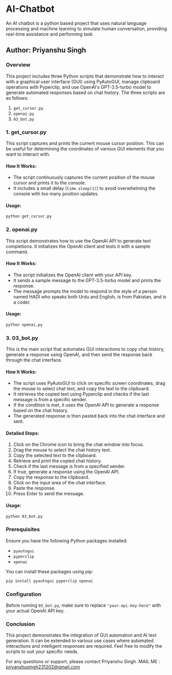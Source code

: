 # AI-Chatbot
An AI chatbot is a python based project that uses natural language processing and machine learning to simulate human conversation, providing real-time assistance and performing task

## Author: Priyanshu Singh

### Overview
This project includes three Python scripts that demonstrate how to interact with a graphical user interface (GUI) using PyAutoGUI, manage clipboard operations with Pyperclip, and use OpenAI's GPT-3.5-turbo model to generate automated responses based on chat history. The three scripts are as follows:

1. `get_cursor.py`
2. `openai.py`
3. `03_bot.py`

### 1. get_cursor.py
This script captures and prints the current mouse cursor position. This can be useful for determining the coordinates of various GUI elements that you want to interact with.

#### How It Works:
- The script continuously captures the current position of the mouse cursor and prints it to the console.
- It includes a small delay (`time.sleep(1)`) to avoid overwhelming the console with too many position updates.

#### Usage:
```sh
python get_cursor.py
```

### 2. openai.py
This script demonstrates how to use the OpenAI API to generate text completions. It initializes the OpenAI client and tests it with a sample command.

#### How It Works:
- The script initializes the OpenAI client with your API key.
- It sends a sample message to the GPT-3.5-turbo model and prints the response.
- The message prompts the model to respond in the style of a person named HADI who speaks both Urdu and English, is from Pakistan, and is a coder.

#### Usage:
```sh
python openai.py
```

### 3. 03_bot.py
This is the main script that automates GUI interactions to copy chat history, generate a response using OpenAI, and then send the response back through the chat interface.

#### How It Works:
- The script uses PyAutoGUI to click on specific screen coordinates, drag the mouse to select chat text, and copy the text to the clipboard.
- It retrieves the copied text using Pyperclip and checks if the last message is from a specific sender.
- If the condition is met, it uses the OpenAI API to generate a response based on the chat history.
- The generated response is then pasted back into the chat interface and sent.

#### Detailed Steps:
1. Click on the Chrome icon to bring the chat window into focus.
2. Drag the mouse to select the chat history text.
3. Copy the selected text to the clipboard.
4. Retrieve and print the copied chat history.
5. Check if the last message is from a specified sender.
6. If true, generate a response using the OpenAI API.
7. Copy the response to the clipboard.
8. Click on the input area of the chat interface.
9. Paste the response.
10. Press Enter to send the message.

#### Usage:
```sh
python 03_bot.py
```

### Prerequisites
Ensure you have the following Python packages installed:
- `pyautogui`
- `pyperclip`
- `openai`

You can install these packages using pip:
```sh
pip install pyautogui pyperclip openai
```

### Configuration
Before running `03_bot.py`, make sure to replace `"your-api-key-here"` with your actual OpenAI API key.

### Conclusion
This project demonstrates the integration of GUI automation and AI text generation. It can be extended to various use cases where automated interactions and intelligent responses are required. Feel free to modify the scripts to suit your specific needs.

For any questions or support, please contact Priyanshu Singh.
MAIL ME : priyanshusingh231202@gmail.com
